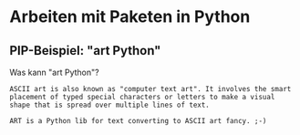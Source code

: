 # Arbeiten mit Paketen in Python
## PIP-Beispiel: "art Python"

Was kann "art Python"?

    ASCII art is also known as "computer text art". It involves the smart placement of typed special characters or letters to make a visual shape that is spread over multiple lines of text.

    ART is a Python lib for text converting to ASCII art fancy. ;-) 

